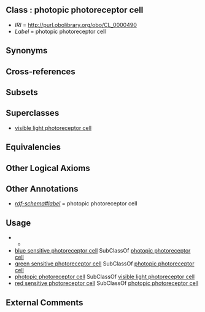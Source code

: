
## Class : photopic photoreceptor cell

 * *IRI* = http://purl.obolibrary.org/obo/CL_0000490
 * *Label* = photopic photoreceptor cell

## Synonyms


## Cross-references


## Subsets


## Superclasses

 * [visible light photoreceptor cell](../../CL/88/CL_0000488.md)

## Equivalencies


## Other Logical Axioms


## Other Annotations

 * *[rdf-schema#label](../../el/rdf-schema#label.md)* = photopic photoreceptor cell

## Usage

 * -
 * [blue sensitive photoreceptor cell](../../CL/95/CL_0000495.md) SubClassOf [photopic photoreceptor cell](../../CL/90/CL_0000490.md)
 * [green sensitive photoreceptor cell](../../CL/96/CL_0000496.md) SubClassOf [photopic photoreceptor cell](../../CL/90/CL_0000490.md)
 * [photopic photoreceptor cell](../../CL/90/CL_0000490.md) SubClassOf [visible light photoreceptor cell](../../CL/88/CL_0000488.md)
 * [red sensitive photoreceptor cell](../../CL/97/CL_0000497.md) SubClassOf [photopic photoreceptor cell](../../CL/90/CL_0000490.md)

## External Comments

